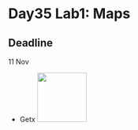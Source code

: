 # Day35 Lab1: Maps


## Deadline
11 Nov
- Getx <img src="![IMG_9844](https://user-images.githubusercontent.com/91421012/208850499-da3ccccc-a875-4e42-9ba9-daad1083f4ce.jpg)
 " width="100" height="100" />
